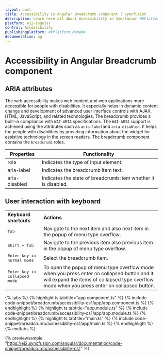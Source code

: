 ```yaml
---
layout: post
title: Accessibility in Angular Breadcrumb component | Syncfusion
description: Learn here all about Accessibility in Syncfusion ##Platform_Name## Breadcrumb component of Syncfusion Essential JS 2 and more.
platform: ej2-angular
control: Accessibility 
publishingplatform: ##Platform_Name##
documentation: ug
---
```


# Accessibility in Angular Breadcrumb component

## ARIA attributes

The web accessibility makes web content and web applications more accessible for people with disabilities. It especially helps in dynamic content change and development of advanced user interface controls with AJAX, HTML, JavaScript, and related technologies.
The breadcrumb provides a built-in compliance with `WAI-ARIA` specifications. The `WAI-ARIA` support is achieved using the attributes such as `aria-label`and `aria-disabled`.
It helps the people with disabilities by providing information about the widget for assistive technology in the screen readers. The breadcrumb component contains the `breadcrumb` roles.

| Properties | Functionality |
| ------------ | ----------------------- |
| role | Indicates the type of input element. |
| aria-label | Indicates the breadcrumb item text. |
| aria-disabled | Indicates the state of breadcrumb item whether it is disabled. |

## User interaction with keyboard

<!-- markdownlint-disable MD033 -->
<table>
<tr>
<td>
<b>Keyboard shortcuts</b></td><td>
<b>Actions</b></td></tr>
<tr>
<td>
<kbd>Tab</kbd></td><td>
Navigate to the next item and also next item in the popup of menu type overflow.</td></tr>
<tr>
<td>
<kbd>Shift + Tab</kbd></td><td>
Navigate to the previous item also previous item in the popup of menu type overflow.</td></tr>
<tr>
<td>
<kbd>Enter key in normal mode</kbd></td><td>
 Select the breadcrumb item.</td></tr>
<tr>
<td>
<kbd>Enter key in collapsed mode</kbd></td><td>
 To open the popup of menu type overflow mode when you press enter on collapsed button and It will expand the items of collapsed type overflow mode when you press enter on collapsed button.</td></tr>
</table>

{% tabs %}
{% highlight ts tabtitle="app.component.ts" %}
{% include code-snippet/breadcrumb/accessibility-cs1/app/app.component.ts %}
{% endhighlight %}
{% highlight ts tabtitle="app.module.ts" %}
{% include code-snippet/breadcrumb/accessibility-cs1/app/app.module.ts %}
{% endhighlight %}
{% highlight ts tabtitle="main.ts" %}
{% include code-snippet/breadcrumb/accessibility-cs1/app/main.ts %}
{% endhighlight %}
{% endtabs %}
  
{% previewsample "https://ej2.syncfusion.com/angular/documentation/code-snippet/breadcrumb/accessibility-cs1" %}
